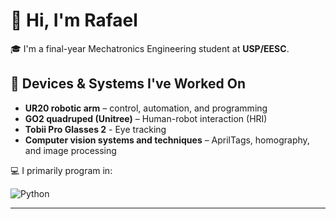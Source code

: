 # 👋 Hi, I'm Rafael

🎓 I'm a final-year Mechatronics Engineering student at **USP/EESC**.

## 🤖 Devices & Systems I've Worked On
- **UR20 robotic arm** – control, automation, and programming
- **GO2 quadruped (Unitree)** –  Human-robot interaction (HRI)
- **Tobii Pro Glasses 2** - Eye tracking 
- **Computer vision systems and techniques** – AprilTags, homography, and image processing

💻 I primarily program in:

![Python](https://img.shields.io/badge/-Python-3776AB?style=flat&logo=python&logoColor=white)

---
